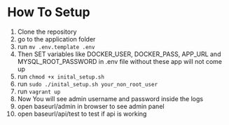 # How To Setup

1. Clone the repository
2. go to the application folder
3. run `mv .env.template .env`
4. Then SET variables like DOCKER_USER, DOCKER_PASS, APP_URL and MYSQL_ROOT_PASSWORD in .env file 
   without these app will not come up
4. run `chmod +x inital_setup.sh`
5. run `sudo ./inital_setup.sh your_non_root_user`
5. run `vagrant up` 
6. Now You will see admin username and password inside the logs
7. open baseurl/admin in browser to see admin panel
8. open baseurl/api/test to test if api is working 
